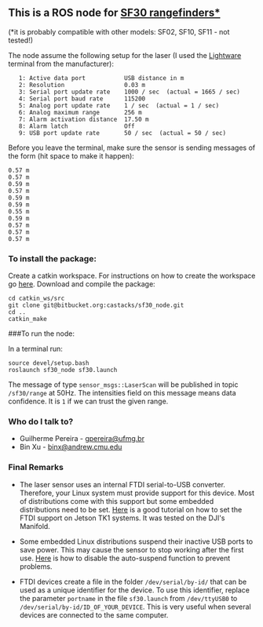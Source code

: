## This is a ROS node for [SF30 rangefinders*](http://www.lightware.co.za/shop/en/4-drone-altimeters) ##
(*it is probably compatible with other models: SF02, SF10, SF11 - not tested!)

The node assume the following setup for the laser (I used the [Lightware](http://www.lightware.co.za/shop/en/content/8-software) terminal from the manufacturer):

  
```
   1: Active data port           USB distance in m
   2: Resolution                 0.03 m
   3: Serial port update rate    1000 / sec  (actual = 1665 / sec)
   4: Serial port baud rate      115200
   5: Analog port update rate    1 / sec  (actual = 1 / sec)
   6: Analog maximum range       256 m
   7: Alarm activation distance  17.50 m
   8: Alarm latch                Off
   9: USB port update rate       50 / sec  (actual = 50 / sec)
```

Before you leave the terminal, make sure the sensor is sending messages of the form (hit space to make it happen):


```
0.57 m
0.57 m
0.59 m
0.57 m
0.59 m
0.59 m
0.55 m
0.59 m
0.57 m
0.57 m
0.57 m
```


### To install the package:

Create a catkin workspace. For instructions on how to create the workspace go [here](http://wiki.ros.org/catkin/Tutorials/create_a_workspace). Download and compile the package:


```
cd catkin_ws/src
git clone git@bitbucket.org:castacks/sf30_node.git
cd ..
catkin_make
```


###To run the node:

In a terminal run:

```
source devel/setup.bash
roslaunch sf30_node sf30.launch
```

The message of type `sensor_msgs::LaserScan` will be published in topic `/sf30/range` at 50Hz. The intensities field on this message means data confidence. It is `1` if we can trust the given range.

### Who do I talk to?

* Guilherme Pereira - gpereira@ufmg.br
* Bin Xu - binx@andrew.cmu.edu

### Final Remarks

* The laser sensor uses an internal FTDI serial-to-USB converter. Therefore, your Linux system must provide support for this device. Most of distributions come with this support but some embedded distributions need to be set. [Here](http://elinux.org/Jetson/Tutorials/Program_An_Arduino) is a good tutorial on how to set the FTDI support on Jetson TK1 systems. It was tested on the DJI's Manifold.

* Some embedded Linux distributions suspend their inactive USB ports to save power. This may cause the sensor to stop working after the first use. [Here](http://jetsonhacks.com/2015/05/27/usb-autosuspend-nvidia-jetson-tk1/) is how to disable the auto-suspend function to prevent problems.

* FTDI devices create a file in the folder `/dev/serial/by-id/` that can be used as a unique identifier for the device. To use this identifier, replace the parameter `portname` in the file `sf30.launch` from `/dev/ttyUSB0` to `/dev/serial/by-id/ID_OF_YOUR_DEVICE`. This is very useful when several devices are connected to the same computer.
